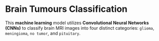 # Brain Tumours Classification

This **machine learning** model utilizes **Convolutional Neural Networks (CNNs)** to classify brain MRI images into four distinct categories: `glioma`, `meningioma`, `no tumor`, and `pituitary`.
